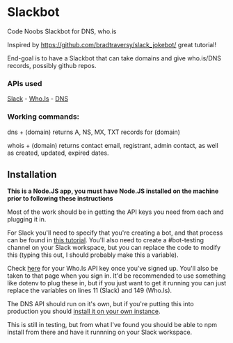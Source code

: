 # Slackbot
Code Noobs Slackbot for DNS, who.is


Inspired by https://github.com/bradtraversy/slack_jokebot/ great tutorial!

End-goal is to have a Slackbot that can take domains and give who.is/DNS records, possibly github repos.
### APIs used
[Slack](https://api.slack.com/) - [Who.Is](https://whoisxmlapi.com/) - [DNS](https://dns-api.org)

### Working commands: 

dns + (domain) returns A, NS, MX, TXT records for (domain)

whois + (domain) returns contact email, registrant, admin contact, as well as created, updated, expired dates.

## Installation
**This is a Node.JS app, you must have Node.JS installed on the machine prior to following these instructions**

Most of the work should be in getting the API keys you need from each and plugging it in. 

For Slack you'll need to specify that you're creating a bot, and that process can be found in [this tutorial](https://www.youtube.com/watch?v=nyyXTIL3Hkw). You'll also need to create a #bot-testing channel on your Slack workspace, but you can replace the code to modify this (typing this out, I should probably make this a variable).

Check [here](https://whoisapi.whoisxmlapi.com/products) for your Who.Is API key once you've signed up. You'll also be taken to that page when you sign in. It'd be recommended to use something like dotenv to plug these in, but if you just want to get it running you can just replace the variables on lines 11 (Slack) and 149 (Who.Is). 

The DNS API should run on it's own, but if you're putting this into production you should [install it on your own instance](https://github.com/skx/dns-api-go).

This is still in testing, but from what I've found you should be able to npm install from there and have it runnning on your Slack workspace.
